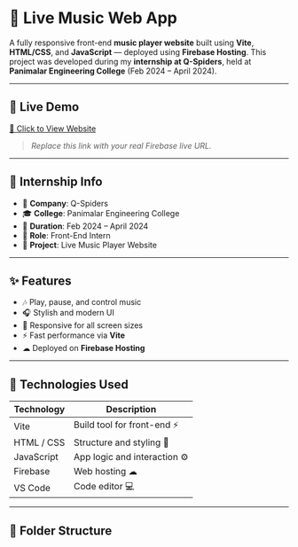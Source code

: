 # 🎵 Live Music Web App

A fully responsive front-end **music player website** built using **Vite**, **HTML/CSS**, and **JavaScript** — deployed using **Firebase Hosting**. This project was developed during my **internship at Q-Spiders**, held at **Panimalar Engineering College** (Feb 2024 – April 2024).

---

## 🚀 Live Demo
[🔗 Click to View Website](https://your-firebase-url.web.app)  
> _Replace this link with your real Firebase live URL._

---

## 💼 Internship Info

- 🏢 **Company**: Q-Spiders
- 🎓 **College**: Panimalar Engineering College
- 📅 **Duration**: Feb 2024 – April 2024
- 📌 **Role**: Front-End Intern
- 🔧 **Project**: Live Music Player Website

---

## ✨ Features

- 🎶 Play, pause, and control music
- 🎧 Stylish and modern UI
- 📱 Responsive for all screen sizes
- ⚡ Fast performance via **Vite**
- ☁ Deployed on **Firebase Hosting**

---

## 🔧 Technologies Used

| Technology     | Description                 |
|----------------|------------------------------|
| Vite           | Build tool for front-end ⚡   |
| HTML / CSS     | Structure and styling 🎨      |
| JavaScript     | App logic and interaction ⚙️ |
| Firebase       | Web hosting ☁                |
| VS Code        | Code editor 💻               |

---

## 📁 Folder Structure


